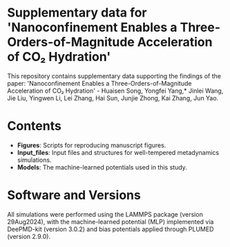 # Supplementary data for 'Nanoconfinement Enables a Three-Orders-of-Magnitude Acceleration of CO₂ Hydration'

This repository contains supplementary data supporting the findings of the paper: 'Nanoconfinement Enables a Three-Orders-of-Magnitude Acceleration of CO₂ Hydration' - Huaisen Song, Yongfei Yang,* Jinlei Wang, Jie Liu, Yingwen Li, Lei Zhang, Hai Sun, Junjie Zhong, Kai Zhang, Jun Yao.

# Contents
- **Figures**: Scripts for reproducing manuscript figures.
- **Input_files**: Input files and structures for well-tempered metadynamics simulations.
- **Models**: The machine-learned potentials used in this study.

# Software and Versions
All simulations were performed using the LAMMPS package (version 29Aug2024), with the machine-learned potential (MLP) implemented via DeePMD-kit (version 3.0.2) and bias potentials applied through PLUMED (version 2.9.0).
